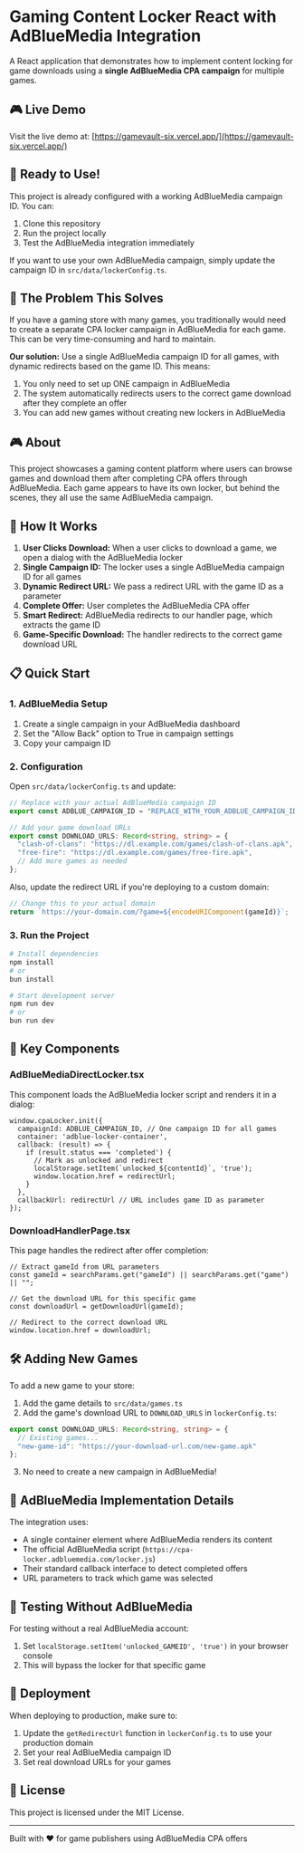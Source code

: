 # Gaming Content Locker React with AdBlueMedia Integration

A React application that demonstrates how to implement content locking for game downloads using a **single AdBlueMedia CPA campaign** for multiple games.

## 🎮 Live Demo

Visit the live demo at: [https://gamevault-six.vercel.app/](https://gamevault-six.vercel.app/)

## 🚀 Ready to Use!

This project is already configured with a working AdBlueMedia campaign ID. You can:
1. Clone this repository
2. Run the project locally
3. Test the AdBlueMedia integration immediately

If you want to use your own AdBlueMedia campaign, simply update the campaign ID in `src/data/lockerConfig.ts`.

## 🔑 The Problem This Solves

If you have a gaming store with many games, you traditionally would need to create a separate CPA locker campaign in AdBlueMedia for each game. This can be very time-consuming and hard to maintain.

**Our solution:** Use a single AdBlueMedia campaign ID for all games, with dynamic redirects based on the game ID. This means:

1. You only need to set up ONE campaign in AdBlueMedia
2. The system automatically redirects users to the correct game download after they complete an offer
3. You can add new games without creating new lockers in AdBlueMedia

## 🎮 About

This project showcases a gaming content platform where users can browse games and download them after completing CPA offers through AdBlueMedia. Each game appears to have its own locker, but behind the scenes, they all use the same AdBlueMedia campaign.

## 🚀 How It Works

1. **User Clicks Download:** When a user clicks to download a game, we open a dialog with the AdBlueMedia locker
2. **Single Campaign ID:** The locker uses a single AdBlueMedia campaign ID for all games
3. **Dynamic Redirect URL:** We pass a redirect URL with the game ID as a parameter
4. **Complete Offer:** User completes the AdBlueMedia CPA offer
5. **Smart Redirect:** AdBlueMedia redirects to our handler page, which extracts the game ID
6. **Game-Specific Download:** The handler redirects to the correct game download URL

## 📋 Quick Start

### 1. AdBlueMedia Setup

1. Create a single campaign in your AdBlueMedia dashboard
2. Set the "Allow Back" option to True in campaign settings
3. Copy your campaign ID

### 2. Configuration

Open `src/data/lockerConfig.ts` and update:

```typescript
// Replace with your actual AdBlueMedia campaign ID
export const ADBLUE_CAMPAIGN_ID = "REPLACE_WITH_YOUR_ADBLUE_CAMPAIGN_ID";

// Add your game download URLs
export const DOWNLOAD_URLS: Record<string, string> = {
  "clash-of-clans": "https://dl.example.com/games/clash-of-clans.apk",
  "free-fire": "https://dl.example.com/games/free-fire.apk",
  // Add more games as needed
};
```

Also, update the redirect URL if you're deploying to a custom domain:

```typescript
// Change this to your actual domain
return `https://your-domain.com/?game=${encodeURIComponent(gameId)}`;
```

### 3. Run the Project

```bash
# Install dependencies
npm install
# or
bun install

# Start development server
npm run dev
# or
bun run dev
```

## 🧩 Key Components

### AdBlueMediaDirectLocker.tsx

This component loads the AdBlueMedia locker script and renders it in a dialog:

```tsx
window.cpaLocker.init({
  campaignId: ADBLUE_CAMPAIGN_ID, // One campaign ID for all games
  container: 'adblue-locker-container',
  callback: (result) => {
    if (result.status === 'completed') {
      // Mark as unlocked and redirect
      localStorage.setItem(`unlocked_${contentId}`, 'true');
      window.location.href = redirectUrl;
    }
  },
  callbackUrl: redirectUrl // URL includes game ID as parameter
});
```

### DownloadHandlerPage.tsx

This page handles the redirect after offer completion:

```tsx
// Extract gameId from URL parameters
const gameId = searchParams.get("gameId") || searchParams.get("game") || "";

// Get the download URL for this specific game
const downloadUrl = getDownloadUrl(gameId);

// Redirect to the correct download URL
window.location.href = downloadUrl;
```

## 🛠️ Adding New Games

To add a new game to your store:

1. Add the game details to `src/data/games.ts`
2. Add the game's download URL to `DOWNLOAD_URLS` in `lockerConfig.ts`:

```typescript
export const DOWNLOAD_URLS: Record<string, string> = {
  // Existing games...
  "new-game-id": "https://your-download-url.com/new-game.apk"
};
```

3. No need to create a new campaign in AdBlueMedia!

## 📝 AdBlueMedia Implementation Details

The integration uses:

- A single container element where AdBlueMedia renders its content
- The official AdBlueMedia script (`https://cpa-locker.adbluemedia.com/locker.js`)
- Their standard callback interface to detect completed offers
- URL parameters to track which game was selected

## 🧪 Testing Without AdBlueMedia

For testing without a real AdBlueMedia account:

1. Set `localStorage.setItem('unlocked_GAMEID', 'true')` in your browser console
2. This will bypass the locker for that specific game

## 🚀 Deployment

When deploying to production, make sure to:

1. Update the `getRedirectUrl` function in `lockerConfig.ts` to use your production domain
2. Set your real AdBlueMedia campaign ID
3. Set real download URLs for your games

## 📄 License

This project is licensed under the MIT License.

---

Built with ❤️ for game publishers using AdBlueMedia CPA offers
